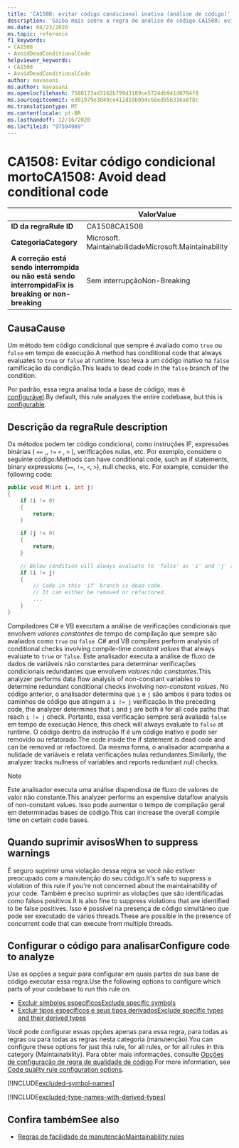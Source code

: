 ```yaml
---
title: 'CA1508: evitar código condicional inativo (análise de código)'
description: 'Saiba mais sobre a regra de análise de código CA1508: evitar código condicional inativo'
ms.date: 04/23/2020
ms.topic: reference
f1_keywords:
- CA1508
- AvoidDeadConditionalCode
helpviewer_keywords:
- CA1508
- AvoidDeadConditionalCode
author: mavasani
ms.author: mavasani
ms.openlocfilehash: 7588173ad3162b799d3189ce5724db941d0784f0
ms.sourcegitcommit: e301979e3049ce412d19b094c60ed95b316a8f8c
ms.translationtype: MT
ms.contentlocale: pt-BR
ms.lasthandoff: 12/16/2020
ms.locfileid: "97594989"
---
```

# <a name="ca1508-avoid-dead-conditional-code"></a><span data-ttu-id="e62a0-103">CA1508: Evitar código condicional morto</span><span class="sxs-lookup"><span data-stu-id="e62a0-103">CA1508: Avoid dead conditional code</span></span>

| | <span data-ttu-id="e62a0-104">Valor</span><span class="sxs-lookup"><span data-stu-id="e62a0-104">Value</span></span> |
|-|-|
| <span data-ttu-id="e62a0-105">**ID da regra**</span><span class="sxs-lookup"><span data-stu-id="e62a0-105">**Rule ID**</span></span> |<span data-ttu-id="e62a0-106">CA1508</span><span class="sxs-lookup"><span data-stu-id="e62a0-106">CA1508</span></span>|
| <span data-ttu-id="e62a0-107">**Categoria**</span><span class="sxs-lookup"><span data-stu-id="e62a0-107">**Category**</span></span> |<span data-ttu-id="e62a0-108">Microsoft. Maintainabilidade</span><span class="sxs-lookup"><span data-stu-id="e62a0-108">Microsoft.Maintainability</span></span>|
| <span data-ttu-id="e62a0-109">**A correção está sendo interrompida ou não está sendo interrompida**</span><span class="sxs-lookup"><span data-stu-id="e62a0-109">**Fix is breaking or non-breaking**</span></span> |<span data-ttu-id="e62a0-110">Sem interrupção</span><span class="sxs-lookup"><span data-stu-id="e62a0-110">Non-Breaking</span></span>|

## <a name="cause"></a><span data-ttu-id="e62a0-111">Causa</span><span class="sxs-lookup"><span data-stu-id="e62a0-111">Cause</span></span>

<span data-ttu-id="e62a0-112">Um método tem código condicional que sempre é avaliado como `true` ou `false` em tempo de execução.</span><span class="sxs-lookup"><span data-stu-id="e62a0-112">A method has conditional code that always evaluates to `true` or `false` at runtime.</span></span> <span data-ttu-id="e62a0-113">Isso leva a um código inativo na `false` ramificação da condição.</span><span class="sxs-lookup"><span data-stu-id="e62a0-113">This leads to dead code in the `false` branch of the condition.</span></span>

<span data-ttu-id="e62a0-114">Por padrão, essa regra analisa toda a base de código, mas é [configurável](#configure-code-to-analyze).</span><span class="sxs-lookup"><span data-stu-id="e62a0-114">By default, this rule analyzes the entire codebase, but this is [configurable](#configure-code-to-analyze).</span></span>

## <a name="rule-description"></a><span data-ttu-id="e62a0-115">Descrição da regra</span><span class="sxs-lookup"><span data-stu-id="e62a0-115">Rule description</span></span>

<span data-ttu-id="e62a0-116">Os métodos podem ter código condicional, como instruções IF, expressões binárias ( `==` ,, `!=` `<` , `>` ), verificações nulas, etc. Por exemplo, considere o seguinte código:</span><span class="sxs-lookup"><span data-stu-id="e62a0-116">Methods can have conditional code, such as if statements, binary expressions (`==`, `!=`, `<`, `>`), null checks, etc. For example, consider the following code:</span></span>

```csharp
public void M(int i, int j)
{
    if (i != 0)
    {
        return;
    }

    if (j != 0)
    {
        return;
    }

    // Below condition will always evaluate to 'false' as 'i' and 'j' are both '0' here.
    if (i != j)
    {
        // Code in this 'if' branch is dead code.
        // It can either be removed or refactored.
        ...
    }
}
```

<span data-ttu-id="e62a0-117">Compiladores C# e VB executam a análise de verificações condicionais que envolvem _valores constantes_ de tempo de compilação que sempre são avaliados como `true` ou `false` .</span><span class="sxs-lookup"><span data-stu-id="e62a0-117">C# and VB compilers perform analysis of conditional checks involving compile-time _constant values_ that always evaluate to `true` or `false`.</span></span> <span data-ttu-id="e62a0-118">Este analisador executa a análise de fluxo de dados de variáveis não constantes para determinar verificações condicionais redundantes que envolvem _valores não constantes_.</span><span class="sxs-lookup"><span data-stu-id="e62a0-118">This analyzer performs data flow analysis of non-constant variables to determine redundant conditional checks involving _non-constant values_.</span></span> <span data-ttu-id="e62a0-119">No código anterior, o analisador determina que `i` e `j` são ambos `0` para todos os caminhos de código que atingem a `i != j` verificação.</span><span class="sxs-lookup"><span data-stu-id="e62a0-119">In the preceding code, the analyzer determines that `i` and `j` are both `0` for all code paths that reach `i != j` check.</span></span> <span data-ttu-id="e62a0-120">Portanto, essa verificação sempre será avaliada `false` em tempo de execução.</span><span class="sxs-lookup"><span data-stu-id="e62a0-120">Hence, this check will always evaluate to `false` at runtime.</span></span> <span data-ttu-id="e62a0-121">O código dentro da instrução If é um código inativo e pode ser removido ou refatorado.</span><span class="sxs-lookup"><span data-stu-id="e62a0-121">The code inside the if statement is dead code and can be removed or refactored.</span></span> <span data-ttu-id="e62a0-122">Da mesma forma, o analisador acompanha a nulidade de variáveis e relata verificações nulas redundantes.</span><span class="sxs-lookup"><span data-stu-id="e62a0-122">Similarly, the analyzer tracks nullness of variables and reports redundant null checks.</span></span>

> [!NOTE]
> <span data-ttu-id="e62a0-123">Este analisador executa uma análise dispendiosa de fluxo de valores de valor não constante.</span><span class="sxs-lookup"><span data-stu-id="e62a0-123">This analyzer performs an expensive dataflow analysis of non-constant values.</span></span> <span data-ttu-id="e62a0-124">Isso pode aumentar o tempo de compilação geral em determinadas bases de código.</span><span class="sxs-lookup"><span data-stu-id="e62a0-124">This can increase the overall compile time on certain code bases.</span></span>

## <a name="when-to-suppress-warnings"></a><span data-ttu-id="e62a0-125">Quando suprimir avisos</span><span class="sxs-lookup"><span data-stu-id="e62a0-125">When to suppress warnings</span></span>

<span data-ttu-id="e62a0-126">É seguro suprimir uma violação dessa regra se você não estiver preocupado com a manutenção do seu código.</span><span class="sxs-lookup"><span data-stu-id="e62a0-126">It's safe to suppress a violation of this rule if you're not concerned about the maintainability of your code.</span></span> <span data-ttu-id="e62a0-127">Também é preciso suprimir as violações que são identificadas como falsos positivos.</span><span class="sxs-lookup"><span data-stu-id="e62a0-127">It is also fine to suppress violations that are identified to be false positives.</span></span> <span data-ttu-id="e62a0-128">Isso é possível na presença de código simultâneo que pode ser executado de vários threads.</span><span class="sxs-lookup"><span data-stu-id="e62a0-128">These are possible in the presence of concurrent code that can execute from multiple threads.</span></span>

## <a name="configure-code-to-analyze"></a><span data-ttu-id="e62a0-129">Configurar o código para analisar</span><span class="sxs-lookup"><span data-stu-id="e62a0-129">Configure code to analyze</span></span>

<span data-ttu-id="e62a0-130">Use as opções a seguir para configurar em quais partes de sua base de código executar essa regra.</span><span class="sxs-lookup"><span data-stu-id="e62a0-130">Use the following options to configure which parts of your codebase to run this rule on.</span></span>

- [<span data-ttu-id="e62a0-131">Excluir símbolos específicos</span><span class="sxs-lookup"><span data-stu-id="e62a0-131">Exclude specific symbols</span></span>](#exclude-specific-symbols)
- [<span data-ttu-id="e62a0-132">Excluir tipos específicos e seus tipos derivados</span><span class="sxs-lookup"><span data-stu-id="e62a0-132">Exclude specific types and their derived types</span></span>](#exclude-specific-types-and-their-derived-types)

<span data-ttu-id="e62a0-133">Você pode configurar essas opções apenas para essa regra, para todas as regras ou para todas as regras nesta categoria (manutenção).</span><span class="sxs-lookup"><span data-stu-id="e62a0-133">You can configure these options for just this rule, for all rules, or for all rules in this category (Maintainability).</span></span> <span data-ttu-id="e62a0-134">Para obter mais informações, consulte [Opções de configuração de regra de qualidade de código](../code-quality-rule-options.md).</span><span class="sxs-lookup"><span data-stu-id="e62a0-134">For more information, see [Code quality rule configuration options](../code-quality-rule-options.md).</span></span>

[!INCLUDE[excluded-symbol-names](~/includes/code-analysis/excluded-symbol-names.md)]

[!INCLUDE[excluded-type-names-with-derived-types](~/includes/code-analysis/excluded-type-names-with-derived-types.md)]

## <a name="see-also"></a><span data-ttu-id="e62a0-135">Confira também</span><span class="sxs-lookup"><span data-stu-id="e62a0-135">See also</span></span>

- [<span data-ttu-id="e62a0-136">Regras de facilidade de manutenção</span><span class="sxs-lookup"><span data-stu-id="e62a0-136">Maintainability rules</span></span>](maintainability-warnings.md)
